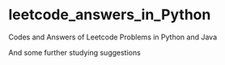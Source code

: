 # leetcode_answers_in_Python
Codes and Answers of Leetcode Problems in Python and Java

And some further studying suggestions
